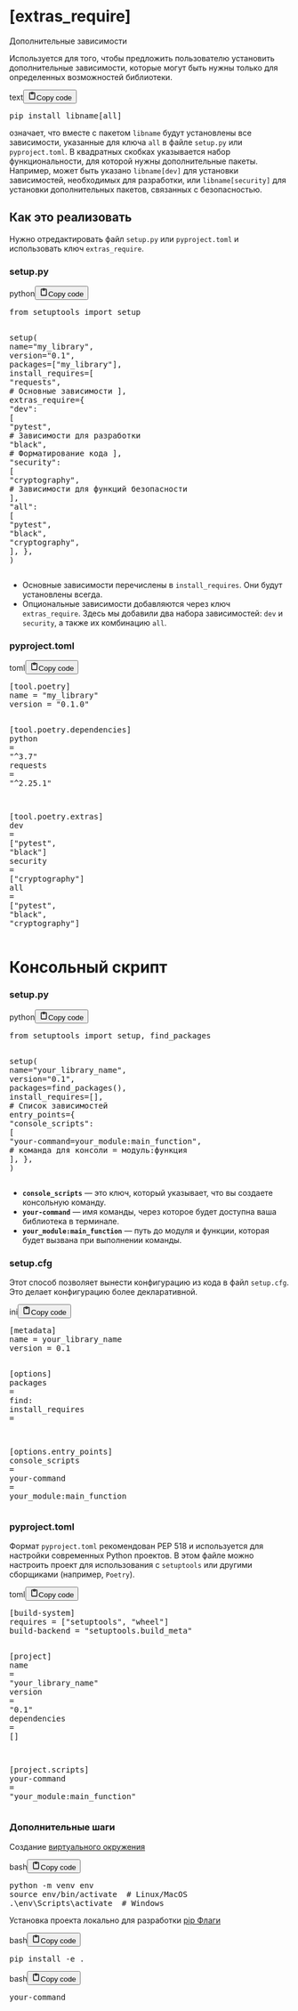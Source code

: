<h1>[extras_require]</h1>
<p>Дополнительные зависимости</p>
<p>Используется для того, чтобы предложить пользователю установить дополнительные зависимости,
которые могут быть нужны только для определенных возможностей библиотеки.</p>
<div class="code_element"><div class="lang_line"><text>text</text><button class="copy_code_button" onclick="CopyCode(this)"><svg style="width: 1.2em;height: 1.2em;" aria-hidden="true" xmlns="http://www.w3.org/2000/svg" fill="none" viewBox="0 0 24 24"><path stroke="currentColor" stroke-linecap="round" stroke-linejoin="round" stroke-width="2" d="M15 4h3a1 1 0 0 1 1 1v15a1 1 0 0 1-1 1H6a1 1 0 0 1-1-1V5a1 1 0 0 1 1-1h3m0 3h6m-5-4v4h4V3h-4Z"/></svg><text>Copy code</text></button></div><div class="code language-text"><div class="highlight"><pre><span></span>pip install libname[all]
</pre></div></div></div>
<p>означает, что вместе с пакетом <code>libname</code> будут установлены все зависимости,
указанные для ключа <code>all</code> в файле <code>setup.py</code> или <code>pyproject.toml</code>.
В квадратных скобках указывается набор функциональности, для которой нужны дополнительные пакеты.
Например, может быть указано <code>libname[dev]</code> для установки зависимостей, необходимых для разработки,
или <code>libname[security]</code> для установки дополнительных пакетов, связанных с безопасностью.</p>
<h2>Как это реализовать</h2>
<p>Нужно отредактировать файл <code>setup.py</code> или <code>pyproject.toml</code> и использовать ключ <code>extras_require</code>.</p>
<h3>setup.py</h3>
<div class="code_element"><div class="lang_line"><text>python</text><button class="copy_code_button" onclick="CopyCode(this)"><svg style="width: 1.2em;height: 1.2em;" aria-hidden="true" xmlns="http://www.w3.org/2000/svg" fill="none" viewBox="0 0 24 24"><path stroke="currentColor" stroke-linecap="round" stroke-linejoin="round" stroke-width="2" d="M15 4h3a1 1 0 0 1 1 1v15a1 1 0 0 1-1 1H6a1 1 0 0 1-1-1V5a1 1 0 0 1 1-1h3m0 3h6m-5-4v4h4V3h-4Z"/></svg><text>Copy code</text></button></div><div class="code language-python"><div class="highlight"><pre><span></span><span class="kn">from</span> <span class="nn">setuptools</span> <span class="kn">import</span> <span class="n">setup</span>

<span class="n">setup</span><span class="p">(</span>
    <span class="n">name</span><span class="o">=</span><span class="s2">&quot;my_library&quot;</span><span class="p">,</span>
    <span class="n">version</span><span class="o">=</span><span class="s2">&quot;0.1&quot;</span><span class="p">,</span>
    <span class="n">packages</span><span class="o">=</span><span class="p">[</span><span class="s2">&quot;my_library&quot;</span><span class="p">],</span>
    <span class="n">install_requires</span><span class="o">=</span><span class="p">[</span>
        <span class="s2">&quot;requests&quot;</span><span class="p">,</span>  <span class="c1"># Основные зависимости</span>
    <span class="p">],</span>
    <span class="n">extras_require</span><span class="o">=</span><span class="p">{</span>
        <span class="s2">&quot;dev&quot;</span><span class="p">:</span> <span class="p">[</span>
            <span class="s2">&quot;pytest&quot;</span><span class="p">,</span>       <span class="c1"># Зависимости для разработки</span>
            <span class="s2">&quot;black&quot;</span><span class="p">,</span>        <span class="c1"># Форматирование кода</span>
        <span class="p">],</span>
        <span class="s2">&quot;security&quot;</span><span class="p">:</span> <span class="p">[</span>
            <span class="s2">&quot;cryptography&quot;</span><span class="p">,</span>  <span class="c1"># Зависимости для функций безопасности</span>
        <span class="p">],</span>
        <span class="s2">&quot;all&quot;</span><span class="p">:</span> <span class="p">[</span>
            <span class="s2">&quot;pytest&quot;</span><span class="p">,</span>
            <span class="s2">&quot;black&quot;</span><span class="p">,</span>
            <span class="s2">&quot;cryptography&quot;</span><span class="p">,</span>
        <span class="p">],</span>
    <span class="p">},</span>
<span class="p">)</span>
</pre></div></div></div>
<ul>
<li>Основные зависимости перечислены в <code>install_requires</code>. Они будут установлены всегда.</li>
<li>Опциональные зависимости добавляются через ключ <code>extras_require</code>.
Здесь мы добавили два набора зависимостей: <code>dev</code> и <code>security</code>, а также их комбинацию <code>all</code>.</li>
</ul>
<h3>pyproject.toml</h3>
<div class="code_element"><div class="lang_line"><text>toml</text><button class="copy_code_button" onclick="CopyCode(this)"><svg style="width: 1.2em;height: 1.2em;" aria-hidden="true" xmlns="http://www.w3.org/2000/svg" fill="none" viewBox="0 0 24 24"><path stroke="currentColor" stroke-linecap="round" stroke-linejoin="round" stroke-width="2" d="M15 4h3a1 1 0 0 1 1 1v15a1 1 0 0 1-1 1H6a1 1 0 0 1-1-1V5a1 1 0 0 1 1-1h3m0 3h6m-5-4v4h4V3h-4Z"/></svg><text>Copy code</text></button></div><div class="code language-toml"><div class="highlight"><pre><span></span><span class="k">[tool.poetry]</span>
<span class="n">name</span><span class="w"> </span><span class="o">=</span><span class="w"> </span><span class="s2">&quot;my_library&quot;</span>
<span class="n">version</span><span class="w"> </span><span class="o">=</span><span class="w"> </span><span class="s2">&quot;0.1.0&quot;</span>

<span class="k">[tool.poetry.dependencies]</span>
<span class="n">python</span><span class="w"> </span><span class="o">=</span><span class="w"> </span><span class="s2">&quot;^3.7&quot;</span>
<span class="n">requests</span><span class="w"> </span><span class="o">=</span><span class="w"> </span><span class="s2">&quot;^2.25.1&quot;</span>

<span class="k">[tool.poetry.extras]</span>
<span class="n">dev</span><span class="w"> </span><span class="o">=</span><span class="w"> </span><span class="p">[</span><span class="s2">&quot;pytest&quot;</span><span class="p">,</span><span class="w"> </span><span class="s2">&quot;black&quot;</span><span class="p">]</span>
<span class="n">security</span><span class="w"> </span><span class="o">=</span><span class="w"> </span><span class="p">[</span><span class="s2">&quot;cryptography&quot;</span><span class="p">]</span>
<span class="n">all</span><span class="w"> </span><span class="o">=</span><span class="w"> </span><span class="p">[</span><span class="s2">&quot;pytest&quot;</span><span class="p">,</span><span class="w"> </span><span class="s2">&quot;black&quot;</span><span class="p">,</span><span class="w"> </span><span class="s2">&quot;cryptography&quot;</span><span class="p">]</span>
</pre></div></div></div>

<h1>Консольный скрипт</h1>
<h3>setup.py</h3>
<div class="code_element"><div class="lang_line"><text>python</text><button class="copy_code_button" onclick="CopyCode(this)"><svg style="width: 1.2em;height: 1.2em;" aria-hidden="true" xmlns="http://www.w3.org/2000/svg" fill="none" viewBox="0 0 24 24"><path stroke="currentColor" stroke-linecap="round" stroke-linejoin="round" stroke-width="2" d="M15 4h3a1 1 0 0 1 1 1v15a1 1 0 0 1-1 1H6a1 1 0 0 1-1-1V5a1 1 0 0 1 1-1h3m0 3h6m-5-4v4h4V3h-4Z"/></svg><text>Copy code</text></button></div><div class="code language-python"><div class="highlight"><pre><span></span><span class="kn">from</span> <span class="nn">setuptools</span> <span class="kn">import</span> <span class="n">setup</span><span class="p">,</span> <span class="n">find_packages</span>

<span class="n">setup</span><span class="p">(</span>
    <span class="n">name</span><span class="o">=</span><span class="s2">&quot;your_library_name&quot;</span><span class="p">,</span>
    <span class="n">version</span><span class="o">=</span><span class="s2">&quot;0.1&quot;</span><span class="p">,</span>
    <span class="n">packages</span><span class="o">=</span><span class="n">find_packages</span><span class="p">(),</span>
    <span class="n">install_requires</span><span class="o">=</span><span class="p">[],</span>  <span class="c1"># Список зависимостей</span>
    <span class="n">entry_points</span><span class="o">=</span><span class="p">{</span>
        <span class="s2">&quot;console_scripts&quot;</span><span class="p">:</span> <span class="p">[</span>
            <span class="s2">&quot;your-command=your_module:main_function&quot;</span><span class="p">,</span>  <span class="c1"># команда для консоли = модуль:функция</span>
        <span class="p">],</span>
    <span class="p">},</span>
<span class="p">)</span>
</pre></div></div></div>

<ul>
<li><strong><code>console_scripts</code></strong> — это ключ, который указывает, что вы создаете консольную команду.</li>
<li><strong><code>your-command</code></strong> — имя команды, через которое будет доступна ваша библиотека в терминале.</li>
<li><strong><code>your_module:main_function</code></strong> — путь до модуля и функции, которая будет вызвана при выполнении команды.</li>
</ul>
<h3>setup.cfg</h3>
<p>Этот способ позволяет вынести конфигурацию из кода в файл <code>setup.cfg</code>. Это делает конфигурацию более декларативной.</p>
<div class="code_element"><div class="lang_line"><text>ini</text><button class="copy_code_button" onclick="CopyCode(this)"><svg style="width: 1.2em;height: 1.2em;" aria-hidden="true" xmlns="http://www.w3.org/2000/svg" fill="none" viewBox="0 0 24 24"><path stroke="currentColor" stroke-linecap="round" stroke-linejoin="round" stroke-width="2" d="M15 4h3a1 1 0 0 1 1 1v15a1 1 0 0 1-1 1H6a1 1 0 0 1-1-1V5a1 1 0 0 1 1-1h3m0 3h6m-5-4v4h4V3h-4Z"/></svg><text>Copy code</text></button></div><div class="code language-ini"><div class="highlight"><pre><span></span><span class="k">[metadata]</span>
<span class="na">name</span><span class="w"> </span><span class="o">=</span><span class="w"> </span><span class="s">your_library_name</span>
<span class="na">version</span><span class="w"> </span><span class="o">=</span><span class="w"> </span><span class="s">0.1</span>

<span class="k">[options]</span>
<span class="na">packages</span><span class="w"> </span><span class="o">=</span><span class="w"> </span><span class="s">find:</span>
<span class="na">install_requires</span><span class="w"> </span><span class="o">=</span>

<span class="k">[options.entry_points]</span>
<span class="na">console_scripts</span><span class="w"> </span><span class="o">=</span>
<span class="na">your-command</span><span class="w"> </span><span class="o">=</span><span class="w"> </span><span class="s">your_module:main_function</span>
</pre></div></div></div>

<h3>pyproject.toml</h3>
<p>Формат <code>pyproject.toml</code> рекомендован PEP 518 и используется для настройки современных Python проектов.
В этом файле можно настроить проект для использования с <code>setuptools</code> или другими сборщиками (например, <code>Poetry</code>).</p>
<div class="code_element"><div class="lang_line"><text>toml</text><button class="copy_code_button" onclick="CopyCode(this)"><svg style="width: 1.2em;height: 1.2em;" aria-hidden="true" xmlns="http://www.w3.org/2000/svg" fill="none" viewBox="0 0 24 24"><path stroke="currentColor" stroke-linecap="round" stroke-linejoin="round" stroke-width="2" d="M15 4h3a1 1 0 0 1 1 1v15a1 1 0 0 1-1 1H6a1 1 0 0 1-1-1V5a1 1 0 0 1 1-1h3m0 3h6m-5-4v4h4V3h-4Z"/></svg><text>Copy code</text></button></div><div class="code language-toml"><div class="highlight"><pre><span></span><span class="k">[build-system]</span>
<span class="n">requires</span><span class="w"> </span><span class="o">=</span><span class="w"> </span><span class="p">[</span><span class="s2">&quot;setuptools&quot;</span><span class="p">,</span><span class="w"> </span><span class="s2">&quot;wheel&quot;</span><span class="p">]</span>
<span class="n">build-backend</span><span class="w"> </span><span class="o">=</span><span class="w"> </span><span class="s2">&quot;setuptools.build_meta&quot;</span>

<span class="k">[project]</span>
<span class="n">name</span><span class="w"> </span><span class="o">=</span><span class="w"> </span><span class="s2">&quot;your_library_name&quot;</span>
<span class="n">version</span><span class="w"> </span><span class="o">=</span><span class="w"> </span><span class="s2">&quot;0.1&quot;</span>
<span class="n">dependencies</span><span class="w"> </span><span class="o">=</span><span class="w"> </span><span class="p">[]</span>

<span class="k">[project.scripts]</span>
<span class="n">your-command</span><span class="w"> </span><span class="o">=</span><span class="w"> </span><span class="s2">&quot;your_module:main_function&quot;</span>
</pre></div></div></div>

<h3>Дополнительные шаги</h3>
<p>Создание <a href="?Languages/Python/bash/venv.md">виртуального окружения</a></p>
<div class="code_element"><div class="lang_line"><text>bash</text><button class="copy_code_button" onclick="CopyCode(this)"><svg style="width: 1.2em;height: 1.2em;" aria-hidden="true" xmlns="http://www.w3.org/2000/svg" fill="none" viewBox="0 0 24 24"><path stroke="currentColor" stroke-linecap="round" stroke-linejoin="round" stroke-width="2" d="M15 4h3a1 1 0 0 1 1 1v15a1 1 0 0 1-1 1H6a1 1 0 0 1-1-1V5a1 1 0 0 1 1-1h3m0 3h6m-5-4v4h4V3h-4Z"/></svg><text>Copy code</text></button></div><div class="code language-bash"><div class="highlight"><pre><span></span>python<span class="w"> </span>-m<span class="w"> </span>venv<span class="w"> </span>env
<span class="nb">source</span><span class="w"> </span>env/bin/activate<span class="w">  </span><span class="c1"># Linux/MacOS</span>
.<span class="se">\e</span>nv<span class="se">\S</span>cripts<span class="se">\a</span>ctivate<span class="w">  </span><span class="c1"># Windows</span>
</pre></div></div></div>

<p>Установка проекта локально для разработки
<a href="?Languages/Python/bash/Flags%20cmd%20pip.md">pip Флаги</a></p>
<div class="code_element"><div class="lang_line"><text>bash</text><button class="copy_code_button" onclick="CopyCode(this)"><svg style="width: 1.2em;height: 1.2em;" aria-hidden="true" xmlns="http://www.w3.org/2000/svg" fill="none" viewBox="0 0 24 24"><path stroke="currentColor" stroke-linecap="round" stroke-linejoin="round" stroke-width="2" d="M15 4h3a1 1 0 0 1 1 1v15a1 1 0 0 1-1 1H6a1 1 0 0 1-1-1V5a1 1 0 0 1 1-1h3m0 3h6m-5-4v4h4V3h-4Z"/></svg><text>Copy code</text></button></div><div class="code language-bash"><div class="highlight"><pre><span></span>pip<span class="w"> </span>install<span class="w"> </span>-e<span class="w"> </span>.
</pre></div></div></div>
<div class="code_element"><div class="lang_line"><text>bash</text><button class="copy_code_button" onclick="CopyCode(this)"><svg style="width: 1.2em;height: 1.2em;" aria-hidden="true" xmlns="http://www.w3.org/2000/svg" fill="none" viewBox="0 0 24 24"><path stroke="currentColor" stroke-linecap="round" stroke-linejoin="round" stroke-width="2" d="M15 4h3a1 1 0 0 1 1 1v15a1 1 0 0 1-1 1H6a1 1 0 0 1-1-1V5a1 1 0 0 1 1-1h3m0 3h6m-5-4v4h4V3h-4Z"/></svg><text>Copy code</text></button></div><div class="code language-bash"><div class="highlight"><pre><span></span>your-command
</pre></div></div></div>
